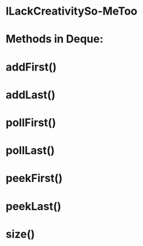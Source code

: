 # ILackCreativitySo-MeToo
# Methods in Deque:
# addFirst()
# addLast()
# pollFirst()
# pollLast()
# peekFirst()
# peekLast()
# size()

